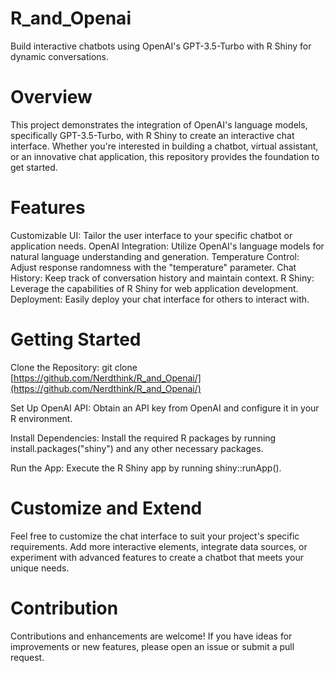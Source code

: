 # R_and_Openai
Build interactive chatbots using OpenAI's GPT-3.5-Turbo with R Shiny for dynamic conversations.

# Overview
This project demonstrates the integration of OpenAI's language models, specifically GPT-3.5-Turbo, with R Shiny to create an interactive chat interface. Whether you're interested in building a chatbot, virtual assistant, or an innovative chat application, this repository provides the foundation to get started.

# Features
Customizable UI: Tailor the user interface to your specific chatbot or application needs.
OpenAI Integration: Utilize OpenAI's language models for natural language understanding and generation.
Temperature Control: Adjust response randomness with the "temperature" parameter.
Chat History: Keep track of conversation history and maintain context.
R Shiny: Leverage the capabilities of R Shiny for web application development.
Deployment: Easily deploy your chat interface for others to interact with.

# Getting Started
Clone the Repository: git clone [https://github.com/Nerdthink/R_and_Openai/](https://github.com/Nerdthink/R_and_Openai/)

Set Up OpenAI API: Obtain an API key from OpenAI and configure it in your R environment.

Install Dependencies: Install the required R packages by running install.packages("shiny") and any other necessary packages.

Run the App: Execute the R Shiny app by running shiny::runApp().

# Customize and Extend
Feel free to customize the chat interface to suit your project's specific requirements. Add more interactive elements, integrate data sources, or experiment with advanced features to create a chatbot that meets your unique needs.

# Contribution
Contributions and enhancements are welcome! If you have ideas for improvements or new features, please open an issue or submit a pull request.

